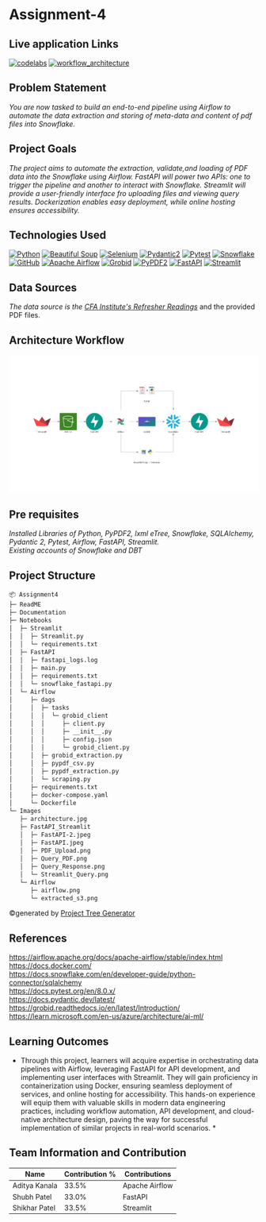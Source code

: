 # Assignment-4

## Live application Links
[![codelabs](https://img.shields.io/badge/codelabs-4285F4?style=for-the-badge&logo=codelabs&logoColor=white)]( https://codelabs-preview.appspot.com/?file_id=1RqHOoUqMIQfOulQol3h0uNZgvZv2XoVlEHEZQiwK2no#9)
[![workflow_architecture](https://img.shields.io/badge/workflow_architecture-FC6600?style=for-the-badge&logo=jupyter&logoColor=white)]( https://colab.research.google.com/drive/1ow6ueLi-AwGcwQSJhwZnQRYhPNbN8msh?usp=sharing)



## Problem Statement
*You are now tasked to build an end-to-end pipeline using Airflow to automate the data extraction and storing of meta-data and content of pdf files into Snowflake.*

## Project Goals
*The project aims to automate the extraction, validate,and loading of PDF data into the Snowflake using Airflow. FastAPI will power two APIs: one to trigger the pipeline and another to interact with Snowflake. Streamlit will provide a user-friendly interface fro uploading files and viewing query results. Dockerization enables easy deployment, while online hosting ensures accessibility.*

## Technologies Used
[![Python](https://img.shields.io/badge/Python-FFD43B?style=for-the-badge&logo=python&logoColor=blue)](https://www.python.org/)
[![Beautiful Soup](https://img.shields.io/badge/beautiful_soup-109989?style=for-the-badge&logo=beautiful_soup&logoColor=white)](https://pypi.org/project/beautifulsoup4/)
[![Selenium](https://img.shields.io/badge/Selenium-39e75f?style=for-the-badge&logo=selenium&logoColor=blue)](https://www.selenium.dev/)
[![Pydantic2](https://img.shields.io/badge/Pydantic_2-EF007E?style=for-the-badge&logo=pydantic&logoColor=blue)](https://docs.pydantic.dev/latest/)
[![Pytest](https://img.shields.io/badge/Pytest-D4E86D?style=for-the-badge&logo=pytest&logoColor=white)](https://docs.pytest.org/en/8.0.x/)
[![Snowflake](https://img.shields.io/badge/Snowflake-90e0ef?style=for-the-badge&logo=snowflake&logoColor=blue)](https://www.snowflake.com/en/)
[![GitHub](https://img.shields.io/badge/GitHub-100000?style=for-the-badge&logo=github&logoColor=white)](https://github.com/)
[![Apache Airflow](https://img.shields.io/badge/Apache_Airflow-109989?style=for-the-badge&logo=airflow&logoColor=white)](https://airflow.apache.org/)
[![Grobid](https://img.shields.io/badge/grobid-909090?style=for-the-badge&logo=grobid&logoColor=blue)](https://grobid.readthedocs.io/en/latest/Introduction/)
[![PyPDF2](https://img.shields.io/badge/PyPDF2-123499?style=for-the-badge&logo=python&logoColor=blue)](https://pypi.org/project/PyPDF2/)
[![FastAPI](https://img.shields.io/badge/FastAPI-cfe3e4?style=for-the-badge&logo=python&logoColor=green)](https://fastapi.tiangolo.com/)
[![Streamlit](https://img.shields.io/badge/Streamlit-fa722a?style=for-the-badge&logo=python&logoColor=white)](https://docs.streamlit.io/)

## Data Sources
*The data source is the [CFA Institute's Refresher Readings](https://www.cfainstitute.org/membership/professional-development/refresher-readings/#sort=%40refreadingcurriculumyear%20descending)* and the provided PDF files.

## Architecture Workflow
![CFA Workflow](https://github.com/BigDataIA-Spring2024-Sec1-Team5/Assignment-4/blob/main/Images/architecture.jpg)

## Pre requisites
*Installed Libraries of Python, PyPDF2, lxml eTree, Snowflake, SQLAlchemy, Pydantic 2, Pytest, Airflow, FastAPI, Streamlit. <br>
Existing accounts of Snowflake and DBT*

## Project Structure
```
📦 Assignment4
├─ ReadME
├─ Documentation
├─ Notebooks
│  ├─ Streamlit
│  │  ├─ Streamlit.py
│  │  └─ requirements.txt
│  ├─ FastAPI
│  │  ├─ fastapi_logs.log
│  │  ├─ main.py
│  │  ├─ requirements.txt
│  │  └─ snowflake_fastapi.py
│  └─ Airflow
│     ├─ dags
│     │  ├─ tasks
│     │  │  └─ grobid_client
│     │  │     ├─ client.py
│     │  │     ├─ __init__.py
│     │  │     ├─ config.json
│     │  │     └─ grobid_client.py
│     │  ├─ grobid_extraction.py
│     │  ├─ pypdf_csv.py
│     │  ├─ pypdf_extraction.py
│     │  └─ scraping.py
│     ├─ requirements.txt
│     ├─ docker-compose.yaml
│     └─ Dockerfile
└─ Images
   ├─ architecture.jpg
   ├─ FastAPI_Streamlit
   │  ├─ FastAPI-2.jpeg
   │  ├─ FastAPI.jpeg
   │  ├─ PDF_Upload.png
   │  ├─ Query_PDF.png
   │  ├─ Query_Response.png
   │  └─ Streamlit_Query.png
   └─ Airflow
      ├─ airflow.png
      └─ extracted_s3.png
```
©generated by [Project Tree Generator](https://woochanleee.github.io/project-tree-generator)

## References
https://airflow.apache.org/docs/apache-airflow/stable/index.html <br>
https://docs.docker.com/ <br>
https://docs.snowflake.com/en/developer-guide/python-connector/sqlalchemy <br>
https://docs.pytest.org/en/8.0.x/ <br>
https://docs.pydantic.dev/latest/ <br>
https://grobid.readthedocs.io/en/latest/Introduction/ <br>
https://learn.microsoft.com/en-us/azure/architecture/ai-ml/ <br>

## Learning Outcomes
* Through this project, learners will acquire expertise in orchestrating data pipelines with Airflow, leveraging FastAPI for API development, and implementing user interfaces with Streamlit. They will gain proficiency in containerization using Docker, ensuring seamless deployment of services, and online hosting for accessibility. This hands-on experience will equip them with valuable skills in modern data engineering practices, including workflow automation, API development, and cloud-native architecture design, paving the way for successful implementation of similar projects in real-world scenarios. *

## Team Information and Contribution 

Name | Contribution %| Contributions |
--- |--- | --- |
Aditya Kanala | 33.5% | Apache Airflow|
Shubh Patel | 33.0% | FastAPI |
Shikhar Patel | 33.5% | Streamlit|
